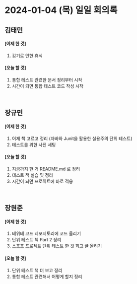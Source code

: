 # 2024-01-04 (목) 일일 회의록

## 김태민

#### [어제 한 것]

1. 감기로 인한 휴식

#### [오늘 할 것]

1. 통합 테스트 관련한 문서 정리부터 시작
2. 시간이 되면 통합 테스트 코드 작성 시작

<br>

## 장규민

#### [어제 한 것]

1. 어제 책 고르고 정리 (자바와 Junit을 활용한 실용주의 단위 테스트)
2. 테스트를 위한 사전 세팅

#### [오늘 할 것]

1. 지금까지 한 거 README.md 로 정리
2. 테스트 책 실습 및 정리
3. 시간이 되면 프로젝트에 바로 적용

<br>

## 장원준

#### [어제 한 것]

1. 테위테 코드 레포지토리에 코드 올리기
2. 단위 테스트 책 Part 2 정리
3. 스포포 프로젝트 단위 테스트 한 것 회고 글 올리기

#### [오늘 할 것]

1. 단위 테스트 책 더 보고 정리
2. 통합 테스트 관련해서 어떻게 할지 정리
